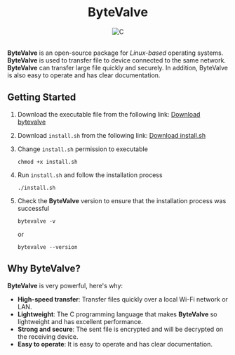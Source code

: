 <h1 align="center">ByteValve</h1>

<div align="center">
    <img src="https://img.shields.io/badge/c-%2300599C.svg?style=for-the-badge&logo=c&logoColor=white" alt="C"></img>
</div>

<br>

**ByteValve** is an open-source package for *Linux-based* operating systems. **ByteValve** is used to transfer file to device connected to the same network. **ByteValve** can transfer large file quickly and securely. In addition, ByteValve is also easy to operate and has clear documentation.

## Getting Started

1. Download the executable file from the following link: 
<a href="blob:https://github.com/128f4520-ace4-487f-9e9b-588718d732f0" download>Download bytevalve</a>

2. Download `install.sh` from the following link:
<a href="blob:https://github.com/b6c5ab4e-8bd5-4eb4-81cf-090031a9792d" download>Download install.sh</a>

3. Change `install.sh` permission to executable
    ```shell
    chmod +x install.sh
    ```

4. Run `install.sh` and follow the installation process
    ```shell
    ./install.sh
    ```

5. Check the **ByteValve** version to ensure that the installation process was successful
    ```shell
    bytevalve -v
    ```
    or 
    ```shell
    bytevalve --version
    ```

## Why ByteValve?

**ByteValve** is very powerful, here's why:

- **High-speed transfer**: Transfer files quickly over a local Wi-Fi network or LAN.
- **Lightweight**: The C programming language that makes **ByteValve** so lightweight and has excellent performance.
- **Strong and secure**: The sent file is encrypted and will be decrypted on the receiving device.
- **Easy to operate**: It is easy to operate and has clear documentation.